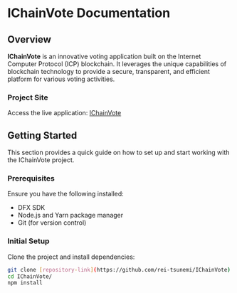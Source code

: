 # IChainVote Documentation

## Overview

**IChainVote** is an innovative voting application built on the Internet Computer Protocol (ICP) blockchain. It leverages the unique capabilities of blockchain technology to provide a secure, transparent, and efficient platform for various voting activities.

### Project Site

Access the live application: [IChainVote]()

## Getting Started

This section provides a quick guide on how to set up and start working with the IChainVote project.

### Prerequisites

Ensure you have the following installed:
- DFX SDK
- Node.js and Yarn package manager
- Git (for version control)

### Initial Setup

Clone the project and install dependencies:
```bash
git clone [repository-link](https://github.com/rei-tsunemi/IChainVote)
cd IChainVote/
npm install

